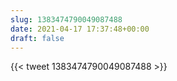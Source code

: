 ```yaml
---
slug: 1383474790049087488
date: 2021-04-17 17:37:48+00:00
draft: false
---
```


{{< tweet 1383474790049087488 >}}
